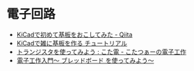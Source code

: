 # 電子回路

* [KiCadで初めて基板をおこしてみた - Qiita](https://qiita.com/nobu_e758/items/47ace2bcbd985b12e1c4)
* [KiCadで雑に基板を作る チュートリアル](https://www.slideshare.net/soburi/kicad-53622272)
* [トランジスタを使ってみよう : こた電 - こたつぁーの電子工作](http://www.kotaden.com/stage5_1_index.html)
* [電子工作入門～ ブレッドボード を使ってみよう～](https://radio1ban.com/bb_1/)
